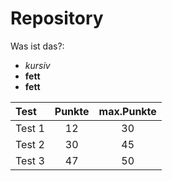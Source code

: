 # Repository

Was ist das?:
- _kursiv_
- **fett**
- __fett__

| Test | Punkte | max.Punkte |
|:-----------------|:----------------------:|:----------------------:|
| Test 1 | 12 | 30 |
| Test 2 | 30 | 45 |
| Test 3 | 47 | 50 |

